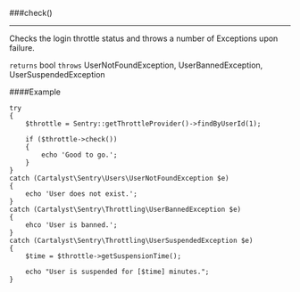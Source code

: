 <a id="check"></a>
###check()

----------

Checks the login throttle status and throws a number of Exceptions upon failure.

`returns` bool
`throws`  UserNotFoundException, UserBannedException, UserSuspendedException

####Example

	try
	{
		$throttle = Sentry::getThrottleProvider()->findByUserId(1);

		if ($throttle->check())
		{
			echo 'Good to go.';
		}
	}
	catch (Cartalyst\Sentry\Users\UserNotFoundException $e)
	{
		echo 'User does not exist.';
	}
	catch (Cartalyst\Sentry\Throttling\UserBannedException $e)
	{
		ehco 'User is banned.';
	}
	catch (Cartalyst\Sentry\Throttling\UserSuspendedException $e)
	{
		$time = $throttle->getSuspensionTime();

		echo "User is suspended for [$time] minutes.";
	}
